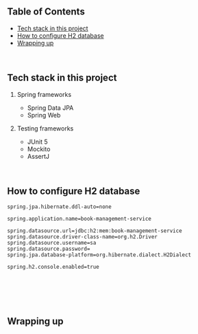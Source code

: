 



<br>

## Table of Contents
- [Tech stack in this project](#tech-stack-in-this-project)
- [How to configure H2 database](#how-to-configure-h2-database)
- [Wrapping up](#wrapping-up)


<br>

## Tech stack in this project

1. Spring frameworks

    - Spring Data JPA
    - Spring Web
    
2. Testing frameworks

    - JUnit 5
    - Mockito
    - AssertJ


<br>

## How to configure H2 database

```properties
spring.jpa.hibernate.ddl-auto=none

spring.application.name=book-management-service

spring.datasource.url=jdbc:h2:mem:book-management-service
spring.datasource.driver-class-name=org.h2.Driver
spring.datasource.username=sa
spring.datasource.password=
spring.jpa.database-platform=org.hibernate.dialect.H2Dialect

spring.h2.console.enabled=true
```


<br>

## 





<br>

## Wrapping up




<br>
